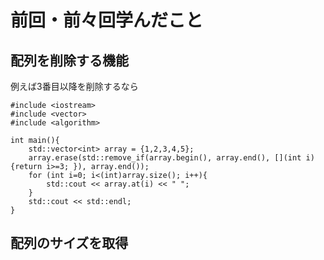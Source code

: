 # 前回・前々回学んだこと  
## 配列を削除する機能  
例えば3番目以降を削除するなら  
```
#include <iostream>
#include <vector>
#include <algorithm>

int main(){
	std::vector<int> array = {1,2,3,4,5};
	array.erase(std::remove_if(array.begin(), array.end(), [](int i) {return i>=3; }), array.end());
	for (int i=0; i<(int)array.size(); i++){
		std::cout << array.at(i) << " ";
	}
	std::cout << std::endl;
}
```
##  配列のサイズを取得  
